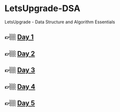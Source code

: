 # LetsUpgrade-DSA
LetsUpgrade - Data Structure and Algorithm Essentials

## 👉🏼 [Day 1](https://github.com/G1Joshi/LetsUpgrade-DSA/tree/main/Assignments/Day%201)
## 👉🏼 [Day 2](https://github.com/G1Joshi/LetsUpgrade-DSA/tree/main/Assignments/Day%202)
## 👉🏼 [Day 3](https://github.com/G1Joshi/LetsUpgrade-DSA/tree/main/Assignments/Day%203)
## 👉🏼 [Day 4](https://github.com/G1Joshi/LetsUpgrade-DSA/tree/main/Assignments/Day%204)
## 👉🏼 [Day 5](https://github.com/G1Joshi/LetsUpgrade-DSA/tree/main/Assignments/Day%205)
